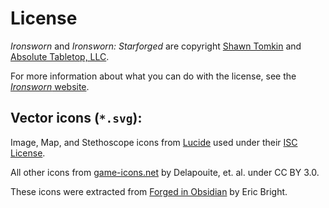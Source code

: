 # License

*Ironsworn* and *Ironsworn: Starforged* are copyright [Shawn
Tomkin](https://www.ironswornrpg.com/) and [Absolute Tabletop,
LLC](https://absolutetabletop.com/).

For more information about what you can do with the license, see the
[*Ironsworn* website](https://www.ironswornrpg.com/licensing).

## Vector icons (`*.svg`):

Image, Map, and Stethoscope icons from [Lucide](https://lucide.dev/) used
under their [ISC License](https://lucide.dev/license).

All other icons from [game-icons.net](https://game-icons.net) by Delapouite,
et. al. under CC BY 3.0.

These icons were extracted from [Forged in
Obsidian](https://github.com/ericbright2002/Forged_in_Obsidian) by Eric
Bright.
